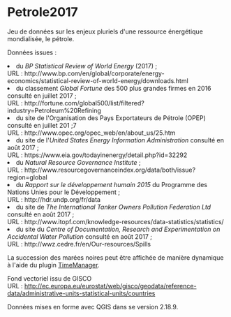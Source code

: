 # Petrole2017

Jeu de données sur les enjeux pluriels d'une ressource énergétique mondialisée, le pétrole.<br>

Données issues : 
<li>du <i>BP Statistical Review of World Energy</i> (2017) ;<br>
URL : http://www.bp.com/en/global/corporate/energy-economics/statistical-review-of-world-energy/downloads.html<br>
<li>du classement <i>Global Fortune</i> des 500 plus grandes firmes en 2016 consulté en juillet 2017 ;</br>
URL : http://fortune.com/global500/list/filtered?industry=Petroleum%20Refining<br>
<li>du site de l'Organisation des Pays Exportateurs de Pétrole (OPEP) consulté en juillet 201 ;7<br>
URL : http://www.opec.org/opec_web/en/about_us/25.htm<br>
<li>du site de l'<i>United States Energy Information Administration</i> consulté en août 2017 ;<br>
URL : https://www.eia.gov/todayinenergy/detail.php?id=32292<br>
<li>du <i>Natural Resource Governance Institute</i> ;<br>
URL : http://www.resourcegovernanceindex.org/data/both/issue?region=global<br>
<li>du <i>Rapport sur le développement humain 2015</i> du Programme des Nations Unies pour le Développement ;<br>
URL : http://hdr.undp.org/fr/data<br>
<li>du site de <i>The International Tanker Owners Pollution Federation Ltd</i> consulté en août 2017 ;<br>
URL : http://www.itopf.com/knowledge-resources/data-statistics/statistics/<br>
<li>du site du <i>Centre of Documentation, Research and Experimentation on Accidental Water Pollution</i> consulté en août 2017 ;<br>
URL : http://wwz.cedre.fr/en/Our-resources/Spills<br>

La succession des marées noires peut être affichée de manière dynamique à l'aide du plugin <a href="https://anitagraser.com/projects/time-manager/">TimeManager</a>.


Fond vectoriel issu de GISCO<br>
URL : http://ec.europa.eu/eurostat/web/gisco/geodata/reference-data/administrative-units-statistical-units/countries<br>

Données mises en forme avec QGIS dans se version 2.18.9.

